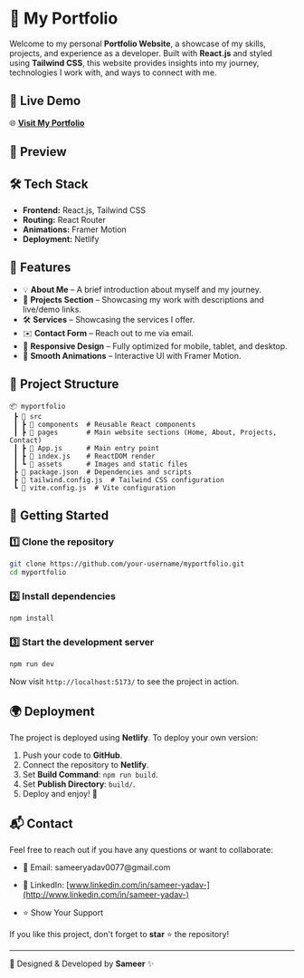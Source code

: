 # 🌟 My Portfolio

Welcome to my personal **Portfolio Website**, a showcase of my skills, projects, and experience as a developer. Built with **React.js** and styled using **Tailwind CSS**, this website provides insights into my journey, technologies I work with, and ways to connect with me.

## 🚀 Live Demo

🌐 **[Visit My Portfolio](https://your-netlify-url.netlify.app/)**

## 📸 Preview

## 🛠 Tech Stack

- **Frontend:** React.js, Tailwind CSS
- **Routing:** React Router
- **Animations:** Framer Motion
- **Deployment:** Netlify

## 🎨 Features

- 💡 **About Me** – A brief introduction about myself and my journey.
- 🚀 **Projects Section** – Showcasing my work with descriptions and live/demo links.
- 🛠 **Services** – Showcasing the services I offer.
- ✉️ **Contact Form** – Reach out to me via email.
- 📱 **Responsive Design** – Fully optimized for mobile, tablet, and desktop.
- 🔄 **Smooth Animations** – Interactive UI with Framer Motion.

## 📂 Project Structure

```
📦 myportfolio
 ┣ 📂 src
 ┃ ┣ 📂 components  # Reusable React components
 ┃ ┣ 📂 pages       # Main website sections (Home, About, Projects, Contact)
 ┃ ┣ 📜 App.js      # Main entry point
 ┃ ┣ 📜 index.js    # ReactDOM render
 ┃ ┗ 📂 assets      # Images and static files
 ┣ 📜 package.json  # Dependencies and scripts
 ┣ 📜 tailwind.config.js  # Tailwind CSS configuration
 ┗ 📜 vite.config.js  # Vite configuration
```

## 🚀 Getting Started

### 1️⃣ Clone the repository

```sh
git clone https://github.com/your-username/myportfolio.git
cd myportfolio
```

### 2️⃣ Install dependencies

```sh
npm install
```

### 3️⃣ Start the development server

```sh
npm run dev
```

Now visit `http://localhost:5173/` to see the project in action.

## 🌍 Deployment

The project is deployed using **Netlify**. To deploy your own version:

1. Push your code to **GitHub**.
2. Connect the repository to **Netlify**.
3. Set **Build Command**: `npm run build`.
4. Set **Publish Directory**: `build/`.
5. Deploy and enjoy! 🚀

## 📬 Contact

Feel free to reach out if you have any questions or want to collaborate:

- 📧 Email: sameeryadav0077\@gmail.com

- 🔗 LinkedIn: [www.linkedin.com/in/sameer-yadav-](http://www.linkedin.com/in/sameer-yadav-)

- ⭐️ Show Your Support

If you like this project, don't forget to **star** ⭐ the repository!

---

🎨 Designed & Developed by **Sameer** ✨
